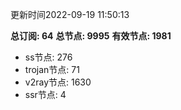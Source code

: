 更新时间2022-09-19 11:50:13

**总订阅: 64**
**总节点: 9995**
**有效节点: 1981**
- ss节点: 276
- trojan节点: 71
- v2ray节点: 1630
- ssr节点: 4
